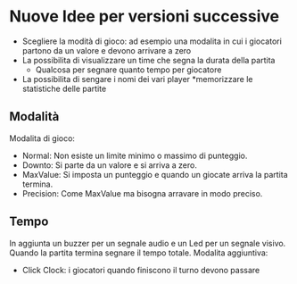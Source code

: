 # Nuove Idee per versioni successive
* Scegliere la modità di gioco: ad esempio una modalita in cui i giocatori partono da un valore e devono arrivare a zero
* La possibilita di visualizzare un time che segna la durata della partita
  * Qualcosa per segnare quanto tempo per giocatore
* La possibilita di sengare i nomi dei vari player
*memorizzare le statistiche delle partite 


## Modalità
Modalita di gioco:
- Normal: Non esiste un limite minimo o massimo di punteggio.
- Downto: Si parte da un valore e si arriva a zero.
- MaxValue: Si imposta un punteggio e quando un giocate arriva la partita termina.
- Precision: Come MaxValue ma bisogna arravare in modo preciso. 

## Tempo
 In aggiunta un buzzer per un segnale audio e un Led per un segnale visivo.
 Quando la partita termina segnare il tempo totale.
 Modalita aggiuntiva:
 - Click Clock: i giocatori quando finiscono il turno devono passare
 
